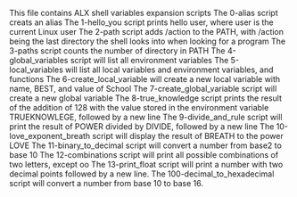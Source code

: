 This file contains ALX shell variables expansion scripts
The 0-alias script creats an alias
The 1-hello_you script prints hello user, where user is the current Linux user
The 2-path script adds /action to the PATH, with /action being the last directory the shell looks into when looking for a program
The 3-paths script counts the number of directory in PATH
The 4-global_variables script will list all environment variables
The 5-local_variables will list all local variables and environment variables, and functions
The 6-create_local_variable will create a new local variable with name, BEST, and value of School
The 7-create_global_variable script will create a new global variable
The 8-true_knowledge script prints the result of the addition of 128 with the value stored in the environment variable TRUEKNOWLEGE, followed by a new line
The 9-divide_and_rule script will print the result of POWER divided by DIVIDE, followed by a new line
The 10-love_exponent_breath script will display the result of BREATH to the power LOVE
The 11-binary_to_decimal script will convert a number from base2 to base 10
The 12-combinations script will print all possible combinations of two letters, except oo
The 13-print_float script will print a number with two decimal points followed by a new line.
The 100-decimal_to_hexadecimal script will convert a number from base 10 to base 16.
